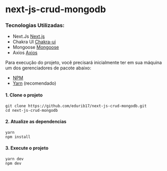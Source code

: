 # next-js-crud-mongodb
### Tecnologias Utilizadas:

- Next.Js [Next.js](https://nextjs.org/)
- Chakra UI [Chakra-ui](https://chakra-ui.com/)
- Mongoose [Mongoose](https://mongoosejs.com/)
- Axios [Axios](https://axios-http.com/docs/intro)

<p>Para execução do projeto, você precisará inicialmente ter em sua máquina um dos gerenciadores de pacote abaixo: </p>

- [NPM](https://www.npmjs.com/)
- [Yarn](https://yarnpkg.com/lang/en/) (recomendado)

<p>

#### 1. Clone o projeto

```
git clone https://github.com/edurib17/next-js-crud-mongodb.git
cd next-js-crud-mongodb
```

#### 2. Atualize as dependencias

```
yarn
npm install
```

#### 3. Execute o projeto

```
yarn dev
npm dev
```
